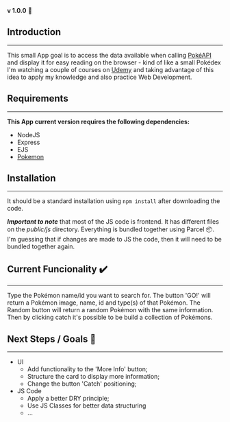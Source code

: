 **v 1.0.0** :hammer:

## Introduction

---

This small App goal is to access the data available when calling [PokéAPI](https://pokeapi.co) and display it for easy reading on the browser - kind of like a small Pokédex I'm watching a couple of courses on [Udemy](https://www.udemy.com) and taking advantage of this idea to apply my knowledge and also practice Web Development.

## Requirements

---

**This App current version requires the following dependencies:**

- NodeJS
- Express
- EJS
- [Pokemon](https://www.npmjs.com/package/pokemon)

## Installation

---

It should be a standard installation using `npm install` after downloading the code.

**_Important to note_** that most of the JS code is frontend. It has different files on the _public/js_ directory. Everything is bundled together using Parcel :package:. I'm guessing that if changes are made to JS the code, then it will need to be bundled together again.

## Current Funcionality :heavy_check_mark:

---

Type the Pokémon name/id you want to search for. The button 'GO!' will return a Pokémon image, name, id and type(s) of that Pokémon. The Random button will return a random Pokémon with the same information.
Then by clicking catch it's possible to be build a collection of Pokémons.

## Next Steps / Goals :construction:

---

- UI
  - Add functionality to the 'More Info' button;
  - Structure the card to display more information;
  - Change the button 'Catch' positioning;
- JS Code
  - Apply a better DRY principle;
  - Use JS Classes for better data structuring
  - ...
